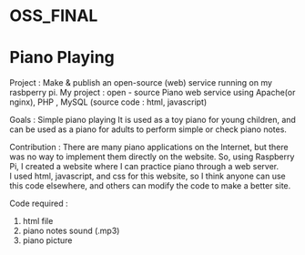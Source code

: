 # OSS_FINAL
# Piano Playing

Project : Make & publish an open-source (web) service running on my rasbperry pi.
My project : open - source Piano web service using Apache(or nginx), PHP , MySQL 
(source code :  html, javascript) 

Goals : Simple piano playing
        It is used as a toy piano for young children, and can be used as a piano for adults to perform simple or check piano notes. 

Contribution : There are many piano applications on the Internet, but there was no way to implement them directly on the website.
                So, using Raspberry Pi, I created a website where I can practice piano through a web server.  
                I used html, javascript, and css for this website, so I think anyone can use this code elsewhere, and others can modify the                 code to make a better site.
        
Code required : 
  1) html file
  2) piano notes sound (.mp3)
  3) piano picture

